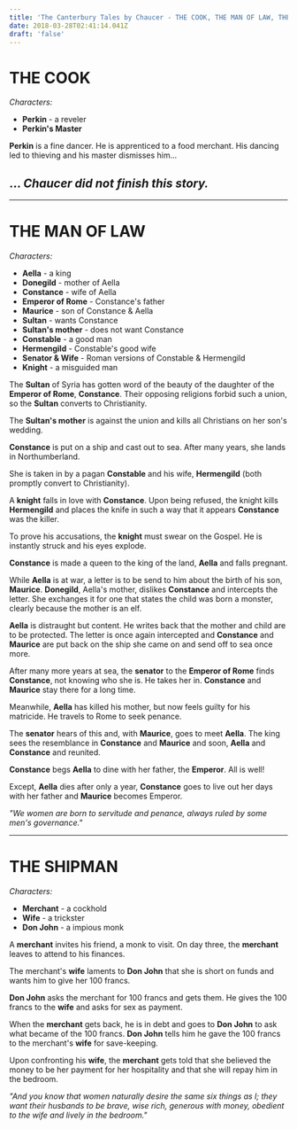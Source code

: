 ```yaml
---
title: 'The Canterbury Tales by Chaucer - THE COOK, THE MAN OF LAW, THE SHIPMAN'
date: 2018-03-28T02:41:14.041Z
draft: 'false'
---
```

# THE COOK

*Characters:*

- **Perkin** - a reveler
- **Perkin's Master**

**Perkin** is a fine dancer. He is apprenticed to a food merchant. His dancing led to thieving and his master dismisses him...

## ... *Chaucer did not finish this story.*
***

# THE MAN OF LAW

*Characters:*

- **Aella** - a king
- **Donegild** - mother of Aella
- **Constance** - wife of Aella
- **Emperor of Rome** - Constance's father
- **Maurice** - son of Constance & Aella
- **Sultan** - wants Constance
- **Sultan's mother** - does not want Constance
- **Constable** - a good man
- **Hermengild** - Constable's good wife
- **Senator & Wife** - Roman versions of Constable & Hermengild
- **Knight** - a misguided man

The **Sultan** of Syria has gotten word of the beauty of the daughter of the **Emperor of Rome**, **Constance**. Their opposing religions forbid such a union, so the **Sultan** converts to Christianity.

The **Sultan's mother** is against the union and kills all Christians on her son's wedding.

**Constance** is put on a ship and cast out to sea. After many years, she lands in Northumberland.

She is taken in by a pagan **Constable** and his wife, **Hermengild** (both promptly convert to Christianity).

A **knight** falls in love with **Constance**. Upon being refused, the knight kills **Hermengild** and places the knife in such a way that it appears **Constance** was the killer. 

To prove his accusations, the **knight** must swear on the Gospel. He is instantly struck and his eyes explode. 

**Constance** is made a queen to the king of the land, **Aella** and falls pregnant. 

While **Aella** is at war, a letter is to be send to him about the birth of his son, **Maurice**. **Donegild**, Aella's mother, dislikes **Constance** and intercepts the letter. She exchanges it for one that states the child was born a monster, clearly because the mother is an elf.

**Aella** is distraught but content. He writes back that the mother and child are to be protected. The letter is once again intercepted and **Constance** and **Maurice** are put back on the ship she came on and send off to sea once more.

After many more years at sea, the **senator** to the **Emperor of Rome** finds **Constance**, not knowing who she is. He takes her in. **Constance** and **Maurice** stay there for a long time.

Meanwhile, **Aella** has killed his mother, but now feels guilty for his matricide. He travels to Rome to seek penance.

The **senator** hears of this and, with **Maurice**, goes to meet **Aella**. The king sees the resemblance in **Constance** and **Maurice** and soon, **Aella** and **Constance** and reunited.

**Constance** begs **Aella** to dine with her father, the **Emperor**. All is well!

Except, **Aella** dies after only a year, **Constance** goes to live out her days with her father and **Maurice** becomes Emperor.

*"We women are born to servitude and penance, always ruled by some men's governance."*
***

# THE SHIPMAN

*Characters:*

- **Merchant** - a cockhold
- **Wife** - a trickster
- **Don John** - a impious monk

A **merchant** invites his friend, a monk to visit. On day three, the **merchant** leaves to attend to his finances.

The merchant's **wife** laments to **Don John** that she is short on funds and wants him to give her 100 francs.

**Don John** asks the merchant for 100 francs and gets them. He gives the 100 francs to the **wife** and asks for sex as payment.

When the **merchant** gets back, he is in debt and goes to **Don John** to ask what became of the 100 francs. **Don John** tells him he gave the 100 francs to the merchant's **wife** for save-keeping.

Upon confronting his **wife**, the **merchant** gets told that she believed the money to be her payment for her hospitality and that she will repay him in the  bedroom.

*"And you know that women naturally desire the same six things as I; they want their husbands to be brave, wise rich, generous with money, obedient to the wife and lively in the bedroom."*




